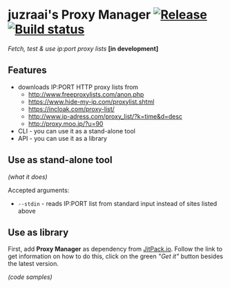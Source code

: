 # juzraai's Proxy Manager [![Release](https://jitpack.io/v/juzraai/proxy-manager.svg)](https://jitpack.io/#juzraai/proxy-manager) [![Build status](https://travis-ci.org/juzraai/proxy-manager.svg)](https://travis-ci.org/juzraai/proxy-manager)

*Fetch, test &amp; use ip:port proxy lists* **[in development]**



## Features

* downloads IP:PORT HTTP proxy lists from
    * http://www.freeproxylists.com/anon.php
    * https://www.hide-my-ip.com/proxylist.shtml
    * https://incloak.com/proxy-list/
    * http://www.ip-adress.com/proxy_list/?k=time&d=desc
    * http://proxy.moo.jp/?u=90
* CLI - you can use it as a stand-alone tool
* API - you can use it as a library



## Use as stand-alone tool

*(what it does)*

Accepted arguments:

* `--stdin` - reads IP:PORT list from standard input instead of sites listed above



## Use as library

First, add **Proxy Manager** as dependency from [JitPack.io](https://jitpack.io/#juzraai/toolbox). Follow the link to get information on how to do this, click on the green *"Get it"* button besides the latest version.

*(code samples)*